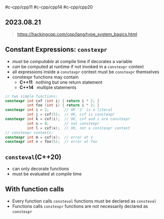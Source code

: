 #c-cpp/cpp11 #c-cpp/cpp14 #c-cpp/cpp20
## 2023.08.21

> https://hackingcpp.com/cpp/lang/type_system_basics.html

## Constant Expressions: `constexpr` 

- _must_ be _computable_ at compile time if decorates a variable
- _can_ be computed at runtime if not invoked in a `constexpr` context
- all expressions inside a `constexpr` context must be `constexpr` themselves
- constexpr functions may contain
  - **C++11**  nothing but one return statement
  - **C++14**  multiple statements

```cpp
// two simple functions:
constexpr int cxf (int i) { return i * 2; }
          int foo (int i) { return i * 2; }
constexpr int i = 2;       // OK '2' is a literal
          int j = cxf(5);  // OK, cxf is constexpr 
constexpr int k = cxf(i);  // OK, cxf and i are constexpr
          int x = 0;       // not constexpr
          int l = cxf(x);  // OK, not a constexpr context
// constexpr contexts:
constexpr int m = cxf(x);  // error at x
constexpr int n = foo(5);  // error at foo
```

## `consteval`(C++20)

- can only decorate functions
- must be evaluated at compile time

## With function calls

- Every function calls `consteval` functions must be declared as `consteval`
- Functions calls `constexpr` functions are not necessarily declared as `constexpr`

